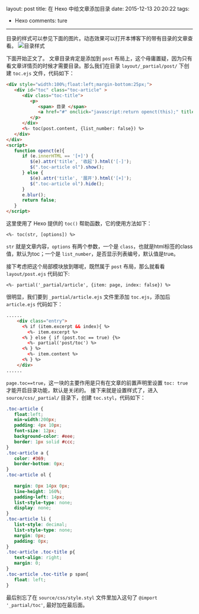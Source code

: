 layout: post
title: 在 Hexo 中给文章添加目录
date: 2015-12-13 20:20:22
tags: 
   - Hexo
comments: ture
---

目录的样式可以参见下面的图片。动态效果可以打开本博客下的带有目录的文章查看。
![目录样式](/img/articles/toc.jpg)

<!--more-->

下面开始正文了。
文章目录肯定是添加到 <code>post</code> 布局上，这个毋庸置疑，因为只有看文章详情页的时候才需要目录。那么我们在目录 <code>layout/_partial/post/</code> 下创建 <code>toc.ejs</code> 文件，代码如下：
``` html
<div style="width:100%;float:left;margin-bottom:25px;">
   <div id="toc" class="toc-article" >
      <div class="toc-title">
         <p>
            <span> 目录 </span>
            <a href="#" onclick="javascript:return openct(this);" title="展开">[+]</a>
         </p>
      </div>
      <%- toc(post.content, {list_number: false}) %>
   </div>
</div>
<script>
   function openct(e){    
      if (e.innerHTML == '[+]') {
         $(e).attr('title', '收起').html('[-]');
         $(".toc-article ol").show();
      } else {
         $(e).attr('title', '展开').html('[+]');
         $(".toc-article ol").hide();
      }
      e.blur();
      return false;
   }
</script>
```

这里使用了 Hexo 提供的 <code>toc()</code> 帮助函数，它的使用方法如下：
```
<%- toc(str, [options]) %>
```
<code>str</code> 就是文章内容，<code>options</code> 有两个参数，一个是 <code>class</code>，也就是html标签的class值，默认为toc；一个是 <code>list_number</code>，是否显示列表编号，默认值是true。

接下考虑把这个局部模块放到哪呢，既然属于 <code>post</code> 布局，那么就看看 <code>layout/post.ejs</code> 代码如下:
```
<%- partial('_partial/article', {item: page, index: false}) %>
```
很明显，我们要到 <code>_partial/article.ejs</code> 文件里添加 <code>toc.ejs</code>，添加后 <code>article.ejs</code> 代码如下：
```html
......
    <div class="entry">
      <% if (item.excerpt && index){ %>   
        <%- item.excerpt %>
      <% } else { if (post.toc == true) {%>  
        <%- partial('post/toc') %>
      <% } %>
        <%- item.content %>
      <% } %>
    </div>
......
```
<code>page.toc==true</code>，这一块的主要作用是只有在文章的前置声明里设置 <code>toc: true</code> 才能开启目录功能，默认是关闭的。
接下来就是设置样式了，进入 <code>source/css/_partial/</code> 目录下，创建 <code>toc.styl</code>，代码如下：
```CSS
.toc-article {
   float:left; 
   min-width:200px;
   padding: 4px 10px;
   font-size: 12px; 
   background-color: #eee;
   border: 1px solid #ccc;
}
.toc-article a {
   color: #369;
   border-bottom: 0px;
}
.toc-article ol {
  
   margin: 0px 14px 0px;
   line-height: 160%;
   padding-left: 14px;
   list-style-type: none;
   display: none;
}
.toc-article li {
   list-style: decimal;
   list-style-type: none;
   margin: 0px;
   padding: 0px;
}
.toc-article .toc-title p{
   text-align: right;
   margin: 0;
}
.toc-article .toc-title p span{
   float: left;
}
```
最后别忘了在 <code>source/css/style.styl</code> 文件里加入这句了 <code>@import '_partial/toc'</code>, 最好加在最后面。